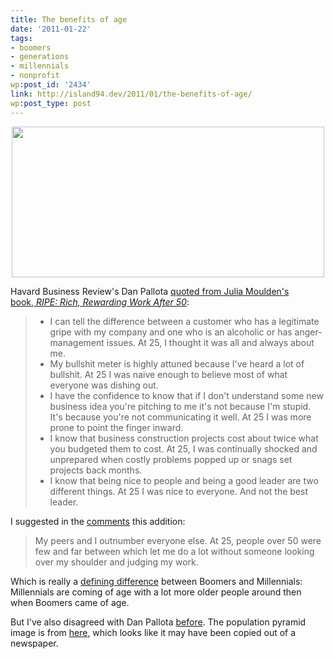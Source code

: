 ```yaml
---
title: The benefits of age
date: '2011-01-22'
tags:
- boomers
- generations
- millennials
- nonprofit
wp:post_id: '2434'
link: http://island94.dev/2011/01/the-benefits-of-age/
wp:post_type: post
---
```


<p style="text-align: center;"><a class="img" href="http://www.island94.org/wp-content/uploads/2011/01/boom1.jpeg"><img class="aligncenter" title="boom1" src="http://www.island94.org/wp-content/uploads/2011/01/boom1-500x241.jpg" alt="" width="500" height="241" /></a></p>
Havard Business Review's Dan Pallota <a href="http://blogs.hbr.org/pallotta/2011/01/the-wisdom-years-the-value-of.html">quoted from Julia Moulden's book, <em>RIPE: Rich, Rewarding Work After 50</em></a>:
<blockquote>
<ul>
	<li>I can tell the difference between a customer who has a legitimate gripe with my company and one who is an alcoholic or has anger-management issues. At 25, I thought it was all and always about me.</li>
	<li>My bullshit meter is highly attuned because I've heard a lot of bullshit. At 25 I was naive enough to believe most of what everyone was dishing out.</li>
	<li>I have the confidence to know that if I don't understand some new business idea you're pitching to me it's not because I'm stupid. It's because you're not communicating it well. At 25 I was more prone to point the finger inward.</li>
	<li>I know that business construction projects cost about twice what you budgeted them to cost. At 25, I was continually shocked and unprepared when costly problems popped up or snags set projects back months.</li>
	<li>I know that being nice to people and being a good leader are two different things. At 25 I was nice to everyone. And not the best leader.</li>
</ul>
</blockquote>
I suggested in the <a href="http://blogs.hbr.org/pallotta/2011/01/the-wisdom-years-the-value-of.html#comment-132959702">comments</a> this addition:
<blockquote>My peers and I outnumber everyone else. At 25, people over 50 were few and far between which let me do a lot without someone looking over my shoulder and judging my work.</blockquote>
Which is really a <a href="http://en.wikipedia.org/wiki/Strauss_and_Howe">defining difference</a> between Boomers and Millennials: Millennials are coming of age with a lot more older people around then when Boomers came of age.

But I've also disagreed with Dan Pallota <a href="http://www.island94.org/2009/10/social-work-is-womens-work-so-we-dont-care/">before</a>. The population pyramid image is from <a href="http://www.flatrock.org.nz/topics/money_politics_law/boom_moves_along.htm">here</a>, which looks like it may have been copied out of a newspaper.
